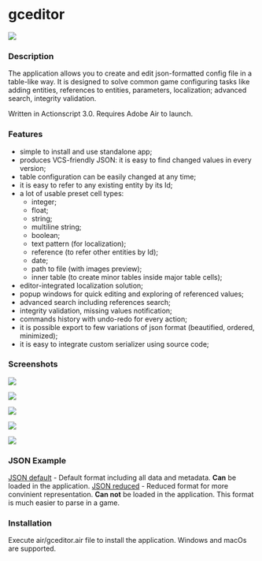 # gceditor
![](https://lh3.googleusercontent.com/SMTg3mBfDII93jpm2JGY_hIREmpwtiH7ds9XZHayvUb76m4ynBAoX6ecBMd9O7zTy4O5imbD1CPdjUB4rOcx=w2560-h1297)
### Description
The application allows you to create and edit json-formatted config file in a table-like way. It is designed to solve common game configuring tasks like adding entities, references to entities, parameters, localization; advanced search, integrity validation.

Written in Actionscript 3.0. Requires Adobe Air to launch.

### Features
- simple to install and use standalone app;
- produces VCS-friendly JSON: it is easy to find changed values in every version;
- table configuration can be easily changed at any time;
- it is easy to refer to any existing entity by its Id;
- a lot of usable preset cell types:
  - integer;
  - float;
  - string;
  - multiline string;
  - boolean;
  - text pattern (for localization);
  - reference (to refer other entities by Id);
  - date;
  - path to file (with images preview);
  - inner table (to create minor tables inside major table cells);
- editor-integrated localization solution;
- popup windows for quick editing and exploring of referenced values;
- advanced search including references search;
- integrity validation, missing values notification;
- commands history with undo-redo for every action;
- it is possible export to few variations of json format (beautified, ordered, minimized);
- it is easy to integrate custom serializer using source code;

### Screenshots
![](https://lh5.googleusercontent.com/TQQmnbYF2L4TuYI82iYaov0beD89MVUqWu4HcEnK3CW2udiwmYGAXezdmDHF1e5Es_5S7MhZT04x_O3kjJD-=w2560-h1297-rw)

![](https://lh4.googleusercontent.com/GI2HhCTmhS05xs6ppQNq7Rd3rWvpB4yW2zEFQIM8HStv40qNU_dxr0qUkhpKzlDlfwFJBJcIeDTaEouVMLxI=w2560-h1297-rw)

![](https://lh3.googleusercontent.com/07fnURMsFPJt7hAHBcNCLu15M-23upBk9FBhvrZLO1NBN_OTtUBiGo52AChCPeTgxu_t4T7mQ-Fys1skIsAz=w2560-h1297-rw)

![](https://lh4.googleusercontent.com/W36N81WEyISGTexa_8hZlpNbj3eN-sXRZ--A9YVXXIb8YYacs495KNaIczvYrRstAXjoPUZNA_NF02jEu5au=w2560-h1297-rw)

![](https://lh3.googleusercontent.com/slKNAValPy-i3CgTl3QJ1xzB_7ieCfiQdCCBCyMEKHoEgEq16gAXj1A7mSZPMtO2JulQGLVp_rSSRjdZWumN=w2560-h1297-rw)

### JSON Example
[JSON default](https://pastebin.com/SRJSFrTS "JSON default") - Default format including all data and metadata. **Can** be loaded in the application.
[JSON reduced](https://pastebin.com/KpFwXRws "JSON reduced") - Reduced format for more convinient representation. **Can not** be loaded in the application. This format is much easier to parse in a game.

### Installation
Execute air/gceditor.air file to install the application. Windows and macOs are supported.